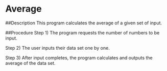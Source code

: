 # Average

##Description
This program calculates the average of a given set of input.

##Procedure
Step 1) The program requests the number of numbers to be input.

Step 2) The user inputs their data set one by one.

Step 3) After input completes, the program calculates and outputs the average of the data set.
